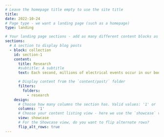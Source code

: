 ```yaml
---
# Leave the homepage title empty to use the site title
title:
date: 2022-10-24
# Page type - we want a landing page (such as a homepage)
type: landing

# Your landing page sections - add as many different content blocks as you like
sections:
  # A section to display blog posts
  - block: collection
    id: section-1
    content:
      title: Research
      #subtitle: A subtitle
      text: Each second, millions of electrical events occur in our body. There rapid electrical signals can be triggered by mechanical forces, propagation from neighboring cells, or biochemical cues. They encode essential cell functions while interacting with other processes, such as cell metabolism and gene transcription. The ability to decode these electrical signals presents immense opportunities for therapeutic targeting. <br><br> Our lab's long-term goal is to understand how electrical and mechanoelectrical signaling regulate cell function in both excitable (cardiac) and non-excitable (blood and endothelial) tissues in health and diseases. We will explore how modulating these signals can alter cell behaviors and potentially lead to treatments for a range of common diseases.<br><br>![image](featured.jpg)<br>To enhance the translational value of our research, we integrate human samples, genetics, and clinical data into our discovery framework. We then investigate detailed mechanisms using a combination of zebrafish models, cell cultures, and tissue-on-a-chip systems, utilizing genomics, imaging, and electrophysiology techniques.<br><br><br>**Ongoing Projects**<br><br>

      # Display content from the `content/post/` folder
      filters:
        folders:
          - research
    design:
      # Choose how many columns the section has. Valid values: '1' or '2'.
      columns: '1'
      # Choose your content listing view - here we use the `showcase` view
      view: showcase
      # For the Showcase view, do you want to flip alternate rows?
      flip_alt_rows: true
---
```

